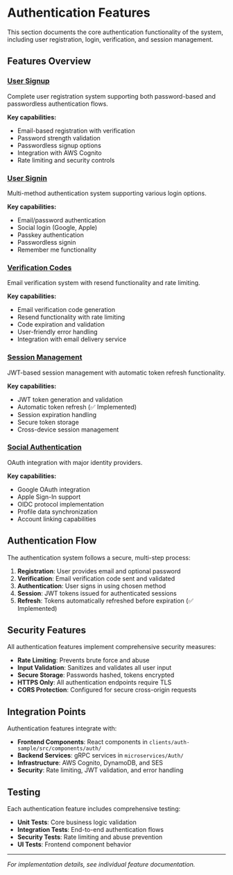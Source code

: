 # Authentication Features

This section documents the core authentication functionality of the system, including user registration, login, verification, and session management.

## Features Overview

### [User Signup](user-signup.md)
Complete user registration system supporting both password-based and passwordless authentication flows.

**Key capabilities:**
- Email-based registration with verification
- Password strength validation
- Passwordless signup options
- Integration with AWS Cognito
- Rate limiting and security controls

### [User Signin](user-signin.md)
Multi-method authentication system supporting various login options.

**Key capabilities:**
- Email/password authentication
- Social login (Google, Apple)
- Passkey authentication
- Passwordless signin
- Remember me functionality

### [Verification Codes](verification-codes.md)
Email verification system with resend functionality and rate limiting.

**Key capabilities:**
- Email verification code generation
- Resend functionality with rate limiting
- Code expiration and validation
- User-friendly error handling
- Integration with email delivery service

### [Session Management](session-management.md)
JWT-based session management with automatic token refresh functionality.

**Key capabilities:**
- JWT token generation and validation
- Automatic token refresh (✅ Implemented)
- Session expiration handling
- Secure token storage
- Cross-device session management

### [Social Authentication](social-authentication.md)
OAuth integration with major identity providers.

**Key capabilities:**
- Google OAuth integration
- Apple Sign-In support
- OIDC protocol implementation
- Profile data synchronization
- Account linking capabilities

## Authentication Flow

The authentication system follows a secure, multi-step process:

1. **Registration**: User provides email and optional password
2. **Verification**: Email verification code sent and validated
3. **Authentication**: User signs in using chosen method
4. **Session**: JWT tokens issued for authenticated sessions
5. **Refresh**: Tokens automatically refreshed before expiration (✅ Implemented)

## Security Features

All authentication features implement comprehensive security measures:

- **Rate Limiting**: Prevents brute force and abuse
- **Input Validation**: Sanitizes and validates all user input
- **Secure Storage**: Passwords hashed, tokens encrypted
- **HTTPS Only**: All authentication endpoints require TLS
- **CORS Protection**: Configured for secure cross-origin requests

## Integration Points

Authentication features integrate with:

- **Frontend Components**: React components in `clients/auth-sample/src/components/auth/`
- **Backend Services**: gRPC services in `microservices/Auth/`
- **Infrastructure**: AWS Cognito, DynamoDB, and SES
- **Security**: Rate limiting, JWT validation, and error handling

## Testing

Each authentication feature includes comprehensive testing:

- **Unit Tests**: Core business logic validation
- **Integration Tests**: End-to-end authentication flows
- **Security Tests**: Rate limiting and abuse prevention
- **UI Tests**: Frontend component behavior

---

*For implementation details, see individual feature documentation.*